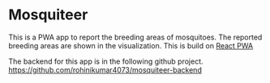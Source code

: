 #  Mosquiteer

This is a PWA app to report the breeding areas of mosquitoes. The reported breeding areas are shown in the visualization. This is build on [React PWA](https://www.reactpwa.com/)

 The backend for this app is in the following github project.
https://github.com/rohinikumar4073/mosquiteer-backend